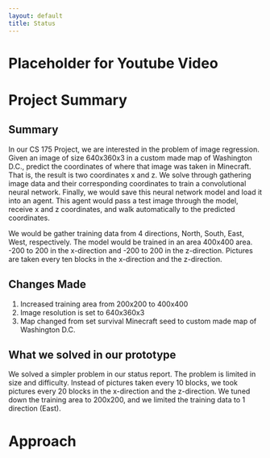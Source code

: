 ```yaml
---
layout: default
title: Status
---
```


# Placeholder for Youtube Video

# Project Summary

## Summary
In our CS 175 Project, we are interested in the problem of image regression. Given an image of size 640x360x3 in a custom made map of Washington D.C., predict the coordinates of where that image was taken in Minecraft. That is, the result is two coordinates x and z. We solve through gathering image data and their corresponding coordinates to train a convolutional neural network. Finally, we would save this neural network model and load it into an agent. This agent would pass a test image through the model, receive x and z coordinates, and walk automatically to the predicted coordinates. 

We would be gather training data from 4 directions, North, South, East, West, respectively. The model would be trained in an area 400x400 area. -200 to 200 in the x-direction and -200 to 200 in the z-direction. Pictures are taken every ten blocks in the x-direction and the z-direction.

## Changes Made
1.	Increased training area from 200x200 to 400x400
2.	Image resolution is set to 640x360x3
3.	Map changed from set survival Minecraft seed to custom made map of Washington D.C.

## What we solved in our prototype
We solved a simpler problem in our status report. The problem is limited in size and difficulty. Instead of pictures taken every 10 blocks, we took pictures every 20 blocks in the x-direction and the z-direction. We tuned down the training area to 200x200, and we limited the training data to 1 direction (East).

# Approach
